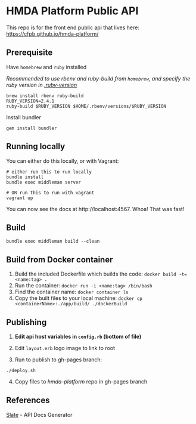 # HMDA Platform Public API

This repo is for the front end public api that lives here: https://cfpb.github.io/hmda-platform/

## Prerequisite
Have `homebrew` and `ruby` installed

_Recommended to use rbenv and ruby-build from `homebrew`, and specify the ruby version in [.ruby-version](./.ruby-version)_
```shell
brew install rbenv ruby-build
RUBY_VERSION=2.4.1
ruby-build $RUBY_VERSION $HOME/.rbenv/versions/$RUBY_VERSION
```

Install bundler
```shell
gem install bundler
```

## Running locally

You can either do this locally, or with Vagrant:

```shell
# either run this to run locally
bundle install
bundle exec middleman server

# OR run this to run with vagrant
vagrant up
```

You can now see the docs at http://localhost:4567. Whoa! That was fast!

## Build

```shell
bundle exec middleman build --clean
```

## Build from Docker container

1. Build the included Dockerfile which builds the code: `docker build -t=<name:tag> .`
1. Run the container: `docker run -i <name:tag> /bin/bash`
1. Find the container name: `docker container ls`
1. Copy the built files to your local machine: `docker cp <containerName>:./app/build/ ./dockerBuild`

## Publishing

1. **Edit api host variables in ```config.rb``` (bottom of file)**

2. Edit `layout.erb` logo image to link to root

3. Run to publish to gh-pages branch:

```shell
./deploy.sh
```

4. Copy files to _hmda-platform_ repo in gh-pages branch

## References

[Slate](https://github.com/lord/slate) - API Docs Generator
